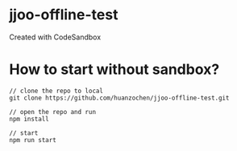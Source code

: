 # jjoo-offline-test
Created with CodeSandbox


# How to start without sandbox?
```
// clone the repo to local
git clone https://github.com/huanzochen/jjoo-offline-test.git

// open the repo and run
npm install

// start
npm run start
```
